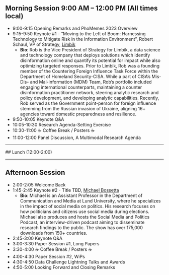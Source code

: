 

## Morning Session 9:00 AM – 12:00 PM (All times local)

- 9:00-9:15 Opening Remarks and PhoMemes 2023 Overview
- 9:15-9:50 Keynote #1 - “Moving to the Left of Boom: Harnessing Technology to Mitigate Risk in the Information Environment”, Robert Schaul, VP of Strategy, [Limbik](https://www.limbik.com/)
    - __Bio__: Rob is the Vice President of Strategy for Limbik, a data science and technology company that deploys solutions which identify disinformation online and quantify its potential for impact while also optimizing targeted responses. Prior to Limbik, Rob was a founding member of the Countering Foreign Influence Task Force within the Department of Homeland Security-CISA. While a part of CISA’s Mis- Dis- and Mal-information (MDM) Team, Rob’s portfolio included engaging international counterparts, maintaining a counter disinformation practitioner network, steering analytic research and policy development, and developing analytic capabilities. Recently, Rob served as the Government point-person for foreign influence stemming from the Russian invasion of Ukraine, aligning 16+ agencies toward domestic preparedness and resilience. 
- 9:50-10:05 Keynote Q&A
- 10:05-10:30 Research Agenda-Setting Exercise
- 10:30-11:00 ☕️ Coffee Break / Posters ☕️
- 11:00-12:00 Panel Discussion, A Multimodal Research Agenda

<hr>
## Lunch (12:00-2:00)
<hr>

## Afternoon Session 

- 2:00-2:05 Welcome Back
- 1:45-2:45 Keynote #2 - Title TBD, [Michael Bossetta](https://michaelbossetta.com/)
    - __Bio__: Michael is an Assistant Professor in the Department of Communication and Media at Lund University, where he specializes in the impact of social media on politics. His research focuses on how politicians and citizens use social media during elections. Michael also produces and hosts the Social Media and Politics Podcast, an interview-driven podcast aiming to disseminate research findings to the public. The show has over 175,000 downloads from 150+ countries.
- 2:45-3:00 Keynote Q&A
- 3:00-3:30 Paper Session #1, Long Papers
- 3:30-4:00 ☕️ Coffee Break / Posters ☕️
- 4:00-4:30 Paper Session #2, WiPs
- 4:30-4:50 Data Challenge Lightning Talks and Awards
- 4:50-5:00 Looking Forward and Closing Remarks



